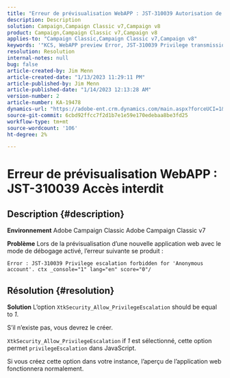 ```yaml
---
title: "Erreur de prévisualisation WebAPP : JST-310039 Autorisation de transmission interdite"
description: Description
solution: Campaign,Campaign Classic v7,Campaign v8
product: Campaign,Campaign Classic v7,Campaign v8
applies-to: "Campaign Classic,Campaign Classic v7,Campaign v8"
keywords: '"KCS, WebAPP preview Error, JST-310039 Privilege transmission interdite pour "compte anonyme". ctx_console=\"1\" lang=\", ACC, Adobe Campaign Classic, Adobe Campaign Classic v7"'
resolution: Resolution
internal-notes: null
bug: false
article-created-by: Jim Menn
article-created-date: "1/13/2023 11:29:11 PM"
article-published-by: Jim Menn
article-published-date: "1/14/2023 12:13:28 AM"
version-number: 2
article-number: KA-19478
dynamics-url: "https://adobe-ent.crm.dynamics.com/main.aspx?forceUCI=1&pagetype=entityrecord&etn=knowledgearticle&id=31556c12-9a93-ed11-aad1-6045bd0065f9"
source-git-commit: 6cbd92ffcc7f2d1b7e1e59e170edebaa8be3fd25
workflow-type: tm+mt
source-wordcount: '106'
ht-degree: 2%

---
```


# Erreur de prévisualisation WebAPP : JST-310039 Accès interdit

## Description {#description}


<b>Environnement</b>
Adobe Campaign Classic Adobe Campaign Classic v7

<b>Problème</b>
Lors de la prévisualisation d’une nouvelle application web avec le mode de débogage activé, l’erreur suivante se produit :


```
Error : JST-310039 Privilege escalation forbidden for 'Anonymous account'. ctx _console="1" lang="en" score="0"/
```



## Résolution {#resolution}


<b>Solution</b>
L’option `XtkSecurity_Allow_PrivilegeEscalation` should be equal to *1*.

S’il n’existe pas, vous devrez le créer.

`XtkSecurity_Allow_PrivilegeEscalation` if *1* est sélectionné, cette option permet `privilegeEscalation` dans JavaScript.

Si vous créez cette option dans votre instance, l’aperçu de l’application web fonctionnera normalement.
